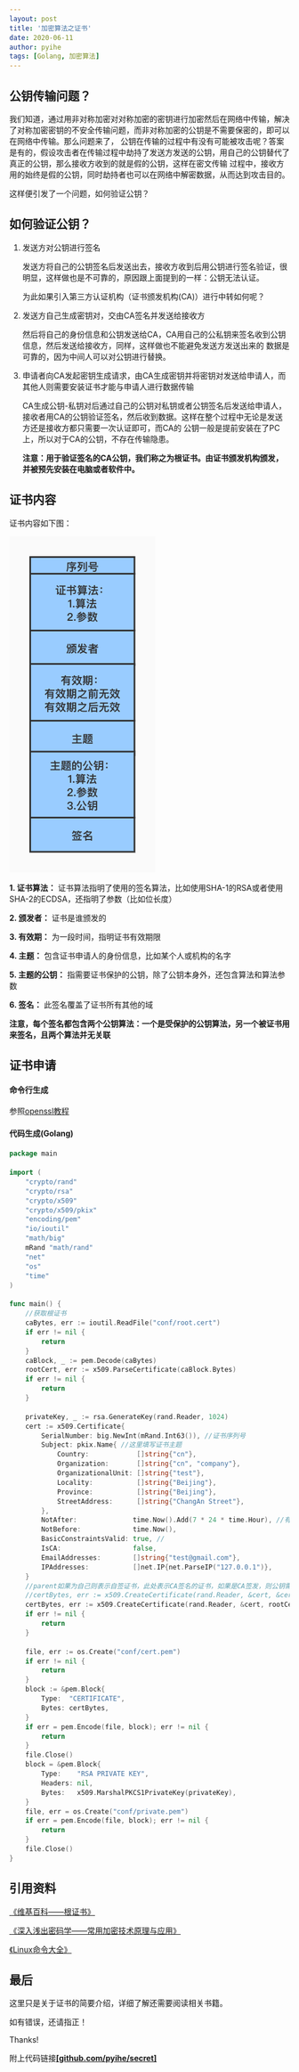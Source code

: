```yaml
---
layout: post
title: '加密算法之证书'
date: 2020-06-11
author: pyihe
tags: [Golang, 加密算法]
---
```


## 公钥传输问题？

我们知道，通过用非对称加密对对称加密的密钥进行加密然后在网络中传输，解决了对称加密密钥的不安全传输问题，而非对称加密的公钥是不需要保密的，即可以在网络中传输。那么问题来了，
公钥在传输的过程中有没有可能被攻击呢？答案是有的，假设攻击者在传输过程中劫持了发送方发送的公钥，用自己的公钥替代了真正的公钥，那么接收方收到的就是假的公钥，这样在密文传输
过程中，接收方用的始终是假的公钥，同时劫持者也可以在网络中解密数据，从而达到攻击目的。

这样便引发了一个问题，如何验证公钥？

## 如何验证公钥？

1. 发送方对公钥进行签名

    发送方将自己的公钥签名后发送出去，接收方收到后用公钥进行签名验证，很明显，这样做也是不可靠的，原因跟上面提到的一样：公钥无法认证。

    为此如果引入第三方认证机构（证书颁发机构(CA)）进行中转如何呢？

2. 发送方自己生成密钥对，交由CA签名并发送给接收方

    然后将自己的身份信息和公钥发送给CA，CA用自己的公私钥来签名收到公钥信息，然后发送给接收方，同样，这样做也不能避免发送方发送出来的
    数据是可靠的，因为中间人可以对公钥进行替换。

3. 申请者向CA发起密钥生成请求，由CA生成密钥并将密钥对发送给申请人，而其他人则需要安装证书才能与申请人进行数据传输

    CA生成公钥-私钥对后通过自己的公钥对私钥或者公钥签名后发送给申请人，接收者用CA的公钥验证签名，然后收到数据。这样在整个过程中无论是发送方还是接收方都只需要一次认证即可，而CA的
    公钥一般是提前安装在了PC上，所以对于CA的公钥，不存在传输隐患。

    **注意：用于验证签名的CA公钥，我们称之为根证书。由证书颁发机构颁发，并被预先安装在电脑或者软件中。**

## 证书内容

证书内容如下图：

![](/assets/img/2020-06-11/cert.jpg)

**1. 证书算法：** 证书算法指明了使用的签名算法，比如使用SHA-1的RSA或者使用SHA-2的ECDSA，还指明了参数（比如位长度）

**2. 颁发者：** 证书是谁颁发的

**3. 有效期：** 为一段时间，指明证书有效期限

**4. 主题：** 包含证书申请人的身份信息，比如某个人或机构的名字

**5. 主题的公钥：** 指需要证书保护的公钥，除了公钥本身外，还包含算法和算法参数

**6. 签名：** 此签名覆盖了证书所有其他的域

**注意，每个签名都包含两个公钥算法：一个是受保护的公钥算法，另一个被证书用来签名，且两个算法并无关联** 

## 证书申请

#### 命令行生成

参照[openssl教程](https://man.linuxde.net/openssl)

#### 代码生成(Golang)
```go
package main

import (
    "crypto/rand"
    "crypto/rsa"
    "crypto/x509"
    "crypto/x509/pkix"
    "encoding/pem"
    "io/ioutil"
    "math/big"
    mRand "math/rand"
    "net"
    "os"
    "time"
)

func main() {
    //获取根证书
    caBytes, err := ioutil.ReadFile("conf/root.cert")
    if err != nil {
        return
    }
    caBlock, _ := pem.Decode(caBytes)
    rootCert, err := x509.ParseCertificate(caBlock.Bytes)
    if err != nil {
        return
    }

    privateKey, _ := rsa.GenerateKey(rand.Reader, 1024)
    cert := x509.Certificate{
        SerialNumber: big.NewInt(mRand.Int63()), //证书序列号
        Subject: pkix.Name{ //这里填写证书主题
            Country:            []string{"cn"},
            Organization:       []string{"cn", "company"},
            OrganizationalUnit: []string{"test"},
            Locality:           []string{"Beijing"},
            Province:           []string{"Beijing"},
            StreetAddress:      []string{"ChangAn Street"},
        },
        NotAfter:              time.Now().Add(7 * 24 * time.Hour), //有效期
        NotBefore:             time.Now(),
        BasicConstraintsValid: true, //
        IsCA:                  false,
        EmailAddresses:        []string{"test@gmail.com"},
        IPAddresses:           []net.IP{net.ParseIP("127.0.0.1")},
    }
    //parent如果为自己则表示自签证书，此处表示CA签名的证书，如果是CA签发，则公钥需要是根证书的公钥
    //certBytes, err := x509.CreateCertificate(rand.Reader, &cert, &cert, &privateKey.PublicKey, privateKey)
    certBytes, err := x509.CreateCertificate(rand.Reader, &cert, rootCert, &rootCert.PublicKey, privateKey)
    if err != nil {
        return
    }

    file, err := os.Create("conf/cert.pem")
    if err != nil {
        return
    }
    block := &pem.Block{
        Type:  "CERTIFICATE",
        Bytes: certBytes,
    }
    if err = pem.Encode(file, block); err != nil {
        return
    }
    file.Close()
    block = &pem.Block{
        Type:    "RSA PRIVATE KEY",
        Headers: nil,
        Bytes:   x509.MarshalPKCS1PrivateKey(privateKey),
    }
    file, err = os.Create("conf/private.pem")
    if err = pem.Encode(file, block); err != nil {
        return
    }
    file.Close()
}
```

## 引用资料

[《维基百科——根证书》](https://zh.wikipedia.org/wiki/%E6%A0%B9%E8%AF%81%E4%B9%A6)

[《深入浅出密码学——常用加密技术原理与应用》](https://book.douban.com/subject/19986936/)

[《Linux命令大全》](https://man.linuxde.net/openssl)

## 最后
这里只是关于证书的简要介绍，详细了解还需要阅读相关书籍。

如有错误，还请指正！

Thanks!

附上代码链接[**[github.com/pyihe/secret]**](https://github.com/pyihe/secret)